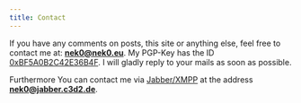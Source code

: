 ```yaml
---
title: Contact
---
```


If you have any comments on posts, this site or anything else, feel free to contact me at:
**<nek0@nek0.eu>**. My PGP-Key has the ID [0xBF5A0B2C42E36B4F][key].
I will gladly reply to your mails as soon as possible.

Furthermore You can contact me via [Jabber/XMPP][jabber] at the address
**nek0@jabber.c3d2.de**.

[key]: /BF5A0B2C42E36B4F.asc
[jabber]: https://en.wikipedia.org/wiki/XMPP
